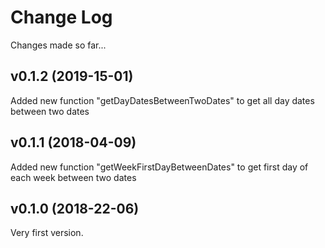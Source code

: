 # Change Log
Changes made so far...

## v0.1.2 (2019-15-01)
Added new function "getDayDatesBetweenTwoDates" to get all day dates between two dates

## v0.1.1 (2018-04-09)
Added new function "getWeekFirstDayBetweenDates" to get first day of each week between two dates

## v0.1.0 (2018-22-06)
Very first version.